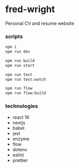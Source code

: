
# fred-wright

Personal CV and resume website

### scripts

```bash
npm i
npm run dev

npm run build
npm run start

npm run test
npm run test:watch

npm run flow
npm run flow:build
```

### technologies

- react 16
- nextjs
- babel
- jest
- enzyme
- flow
- dotenv
- eslint
- prettier
